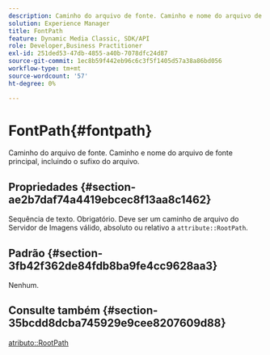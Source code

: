 ```yaml
---
description: Caminho do arquivo de fonte. Caminho e nome do arquivo de fonte principal, incluindo o sufixo do arquivo.
solution: Experience Manager
title: FontPath
feature: Dynamic Media Classic, SDK/API
role: Developer,Business Practitioner
exl-id: 251ded53-47db-4855-a40b-7078dfc24d87
source-git-commit: 1ec8b59f442eb96c6c3f5f1405d57a38a86bd056
workflow-type: tm+mt
source-wordcount: '57'
ht-degree: 0%

---
```


# FontPath{#fontpath}

Caminho do arquivo de fonte. Caminho e nome do arquivo de fonte principal, incluindo o sufixo do arquivo.

## Propriedades {#section-ae2b7daf74a4419ebcec8f13aa8c1462}

Sequência de texto. Obrigatório. Deve ser um caminho de arquivo do Servidor de Imagens válido, absoluto ou relativo a `attribute::RootPath`.

## Padrão {#section-3fb42f362de84fdb8ba9fe4cc9628aa3}

Nenhum.

## Consulte também {#section-35bcdd8dcba745929e9cee8207609d88}

[atributo::RootPath](/help/aem-is-ir-api/is-api/image-catalog/image-serving-api-ref/c-image-catalog-reference/c-attributes-reference/r-rootpath.md)
